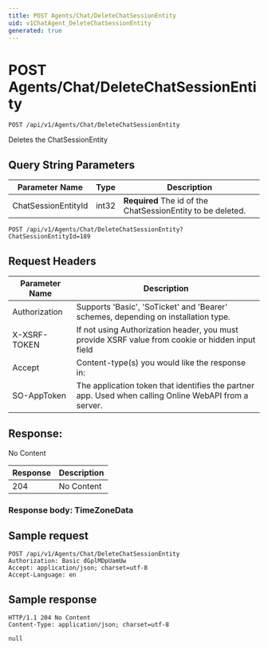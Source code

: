 ```yaml
---
title: POST Agents/Chat/DeleteChatSessionEntity
uid: v1ChatAgent_DeleteChatSessionEntity
generated: true
---
```


# POST Agents/Chat/DeleteChatSessionEntity

```http
POST /api/v1/Agents/Chat/DeleteChatSessionEntity
```

Deletes the ChatSessionEntity







## Query String Parameters

| Parameter Name | Type |  Description |
|----------------|------|--------------|
| ChatSessionEntityId | int32 | **Required** The id of the ChatSessionEntity to be deleted. |

```http
POST /api/v1/Agents/Chat/DeleteChatSessionEntity?ChatSessionEntityId=189
```


## Request Headers

| Parameter Name | Description |
|----------------|-------------|
| Authorization  | Supports 'Basic', 'SoTicket' and 'Bearer' schemes, depending on installation type. |
| X-XSRF-TOKEN   | If not using Authorization header, you must provide XSRF value from cookie or hidden input field |
| Accept         | Content-type(s) you would like the response in:  |
| SO-AppToken | The application token that identifies the partner app. Used when calling Online WebAPI from a server. |


## Response:

No Content

| Response | Description |
|----------------|-------------|
| 204 | No Content |

### Response body: TimeZoneData


## Sample request

```http!
POST /api/v1/Agents/Chat/DeleteChatSessionEntity
Authorization: Basic dGplMDpUamUw
Accept: application/json; charset=utf-8
Accept-Language: en
```

## Sample response

```http_
HTTP/1.1 204 No Content
Content-Type: application/json; charset=utf-8

null
```